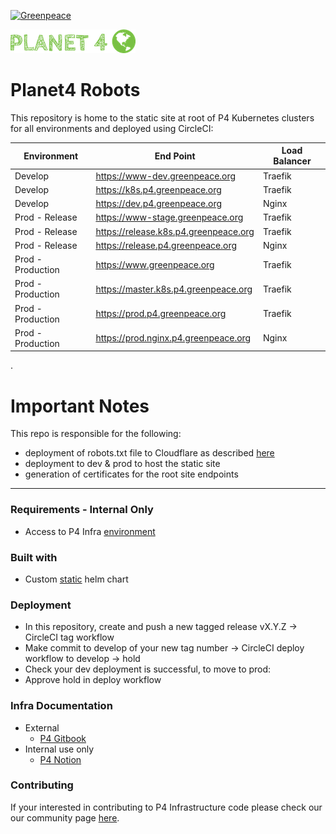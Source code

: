 [![Greenpeace](https://circleci.com/gh/greenpeace/planet4-nginx-ingress.svg?style=shield)](https://circleci.com/gh/greenpeace/planet4-robots)

![Planet4](./p4logo.png)
# Planet4 Robots

This repository is home to the static site at root of P4 Kubernetes clusters for
all environments and deployed using CircleCI:

| Environment | End Point | Load Balancer |
| ------ | ------ | ------ |
| Develop | https://www-dev.greenpeace.org| Traefik |
| Develop | https://k8s.p4.greenpeace.org| Traefik |
| Develop | https://dev.p4.greenpeace.org| Nginx |
| Prod - Release | https://www-stage.greenpeace.org| Traefik |
| Prod - Release | https://release.k8s.p4.greenpeace.org| Traefik |
| Prod - Release | https://release.p4.greenpeace.org| Nginx |
| Prod - Production | https://www.greenpeace.org| Traefik |
| Prod - Production | https://master.k8s.p4.greenpeace.org| Traefik |
| Prod - Production | https://prod.p4.greenpeace.org| Traefik |
| Prod - Production | https://prod.nginx.p4.greenpeace.org| Nginx |

.

<h1>Important Notes</h1>

This repo is responsible for the following:
- deployment of robots.txt file to Cloudflare as described [here](https://www.cloudflare.com/learning/bots/what-is-robots.txt)
- deployment to dev & prod to host the static site
- generation of certificates for the root site endpoints

***
### Requirements - Internal Only
-   Access to P4 Infra [environment](https://www.notion.so/p4infra/bab9d0b1f2db4d929a59916899d531c1?v=eca7b78e1ae345c6883a9b37c6b76cac)

### Built with
- Custom [static](https://github.com/greenpeace/planet4-helm-static) helm chart

### Deployment

   - In this repository, create and push a new tagged release vX.Y.Z -> CircleCI tag workflow
   - Make commit to develop of your new tag number -> CircleCI deploy workflow to develop -> hold
   - Check your dev deployment is successful, to move to prod:
   - Approve hold in deploy workflow

 ### Infra Documentation
 - External
   - [P4 Gitbook](https://support.greenpeace.org/planet4/infrastructure/intro)
 - Internal use only
   - [P4 Notion](https://www.notion.so/p4infra/Robots-Root-of-K8s-52f77fb48f3e40e086deab98f2de374b)

 ### Contributing
 If your interested in contributing to P4 Infrastructure code please check our our community page [here](https://github.com/greenpeace/planet4).

